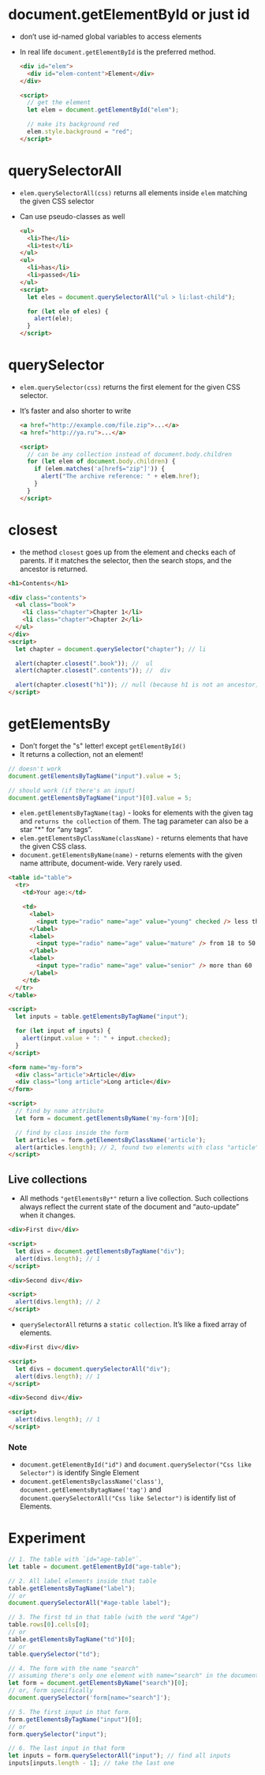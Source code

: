 # document.getElementById or just id

- don’t use id-named global variables to access elements
- In real life `document.getElementById` is the preferred method.

  ```html
  <div id="elem">
    <div id="elem-content">Element</div>
  </div>

  <script>
    // get the element
    let elem = document.getElementById("elem");

    // make its background red
    elem.style.background = "red";
  </script>
  ```

# querySelectorAll

- `elem.querySelectorAll(css)` returns all elements inside `elem` matching the given CSS selector
- Can use pseudo-classes as well

  ```html
  <ul>
    <li>The</li>
    <li>test</li>
  </ul>
  <ul>
    <li>has</li>
    <li>passed</li>
  </ul>
  <script>
    let eles = document.querySelectorAll("ul > li:last-child");

    for (let ele of eles) {
      alert(ele);
    }
  </script>
  ```

# querySelector

- `elem.querySelector(css)` returns the first element for the given CSS selector.
- It’s faster and also shorter to write

  ```html
  <a href="http://example.com/file.zip">...</a>
  <a href="http://ya.ru">...</a>

  <script>
    // can be any collection instead of document.body.children
    for (let elem of document.body.children) {
      if (elem.matches('a[href$="zip"]')) {
        alert("The archive reference: " + elem.href);
      }
    }
  </script>
  ```

# closest

- the method `closest` goes up from the element and checks each of parents. If it matches the selector, then the search stops, and the ancestor is returned.

```html
<h1>Contents</h1>

<div class="contents">
  <ul class="book">
    <li class="chapter">Chapter 1</li>
    <li class="chapter">Chapter 2</li>
  </ul>
</div>
<script>
  let chapter = document.querySelector("chapter"); // li

  alert(chapter.closest(".book")); //  ul
  alert(chapter.closest(".contents")); //  div

  alert(chapter.closest("h1")); // null (because h1 is not an ancestor)
</script>
```

# getElementsBy

- Don’t forget the "s" letter! except `getElementById()`
- It returns a collection, not an element!

```js
// doesn't work
document.getElementsByTagName("input").value = 5;

// should work (if there's an input)
document.getElementsByTagName("input")[0].value = 5;
```

- `elem.getElementsByTagName(tag)` - looks for elements with the given tag and `returns the collection` of them. The tag parameter can also be a star "\*" for “any tags”.
- `elem.getElementsByClassName(className)` - returns elements that have the given CSS class.
- `document.getElementsByName(name)` - returns elements with the given name attribute, document-wide. Very rarely used.

```html
<table id="table">
  <tr>
    <td>Your age:</td>

    <td>
      <label>
        <input type="radio" name="age" value="young" checked /> less than 18
      </label>
      <label>
        <input type="radio" name="age" value="mature" /> from 18 to 50
      </label>
      <label>
        <input type="radio" name="age" value="senior" /> more than 60
      </label>
    </td>
  </tr>
</table>

<script>
  let inputs = table.getElementsByTagName("input");

  for (let input of inputs) {
    alert(input.value + ": " + input.checked);
  }
</script>
```

```Html
<form name="my-form">
  <div class="article">Article</div>
  <div class="long article">Long article</div>
</form>

<script>
  // find by name attribute
  let form = document.getElementsByName('my-form')[0];

  // find by class inside the form
  let articles = form.getElementsByClassName('article');
  alert(articles.length); // 2, found two elements with class "article"
</script>
```

## Live collections

- All methods `"getElementsBy*"` return a live collection. Such collections always reflect the current state of the document and “auto-update” when it changes.

```html
<div>First div</div>

<script>
  let divs = document.getElementsByTagName("div");
  alert(divs.length); // 1
</script>

<div>Second div</div>

<script>
  alert(divs.length); // 2
</script>
```

- `querySelectorAll` returns a `static collection`. It’s like a fixed array of elements.

```html
<div>First div</div>

<script>
  let divs = document.querySelectorAll("div");
  alert(divs.length); // 1
</script>

<div>Second div</div>

<script>
  alert(divs.length); // 1
</script>
```

### Note

- `document.getElementById("id")` and `document.querySelector("Css like Selector")` is identify Single Element
- `document.getElementsByclassName('class')`, `document.getElementsBytagName('tag')` and `document.querySelectorAll("Css like Selector")` is identify list of Elements.

# Experiment

```js
// 1. The table with `id="age-table"`.
let table = document.getElementById("age-table");

// 2. All label elements inside that table
table.getElementsByTagName("label");
// or
document.querySelectorAll("#age-table label");

// 3. The first td in that table (with the word "Age")
table.rows[0].cells[0];
// or
table.getElementsByTagName("td")[0];
// or
table.querySelector("td");

// 4. The form with the name "search"
// assuming there's only one element with name="search" in the document
let form = document.getElementsByName("search")[0];
// or, form specifically
document.querySelector('form[name="search"]');

// 5. The first input in that form.
form.getElementsByTagName("input")[0];
// or
form.querySelector("input");

// 6. The last input in that form
let inputs = form.querySelectorAll("input"); // find all inputs
inputs[inputs.length - 1]; // take the last one
```

